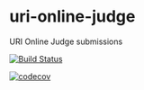 # uri-online-judge
URI Online Judge submissions

[![Build Status](https://travis-ci.org/diegourban/uri-online-judge.svg?branch=master)](https://travis-ci.org/diegourban/uri-online-judge)

[![codecov](https://codecov.io/gh/diegourban/uri-online-judge/branch/master/graph/badge.svg)](https://codecov.io/gh/diegourban/uri-online-judge)
